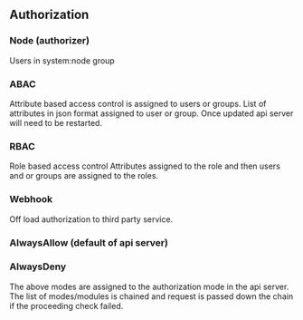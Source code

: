 ## Authorization

### Node (authorizer)

Users in system:node group

### ABAC

Attribute based access control is assigned to users or groups.
List of attributes in json format assigned to user or group.
Once updated api server will need to be restarted.

### RBAC

Role based access control
Attributes assigned to the role and then users and or groups are assigned to the roles.

### Webhook

Off load authorization to third party service.

### AlwaysAllow (default of api server)
### AlwaysDeny

The above modes are assigned to the authorization mode in the api server.
The list of modes/modules is chained and request is passed down the chain if the proceeding check failed.
